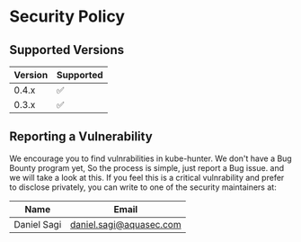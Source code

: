 # Security Policy

## Supported Versions

| Version   | Supported          |
| --------- | ------------------ |
| 0.4.x | :white_check_mark: |
| 0.3.x   | :white_check_mark: |

## Reporting a Vulnerability
We encourage you to find vulnrabilities in kube-hunter.
We don't have a Bug Bounty program yet, So the process is simple, just report a Bug issue. and we will take a look at this.
If you feel this is a critical vulnrability and prefer to disclose privately, you can write to one of the security maintainers at:

| Name        | Email              |
| ----------- | ------------------ |
| Daniel Sagi | daniel.sagi@aquasec.com |
